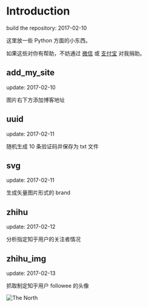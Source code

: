 # Introduction
build the repository: 2017-02-10

这里放一些 Python 方面的小东西。

如果这些对你有帮助，不妨通过 [微信](http://ol5pvu2w5.bkt.clouddn.com/wechat.JPG) 或 [支付宝](http://ol5pvu2w5.bkt.clouddn.com/Alipay.JPG) 对我捐助。


## add_my_site
update: 2017-02-10

图片右下方添加博客地址



## uuid
update: 2017-02-11

随机生成 10 条验证码并保存为 txt 文件



## svg
update: 2017-02-11

生成矢量图片形式的 brand


## zhihu
update: 2017-02-12

分析指定知乎用户的关注者情况


## zhihu_img

update: 2017-02-13

抓取制定知乎用户 followee 的头像


![The North](https://cl.ly/3E2J413r2s1T/idea1.svg)